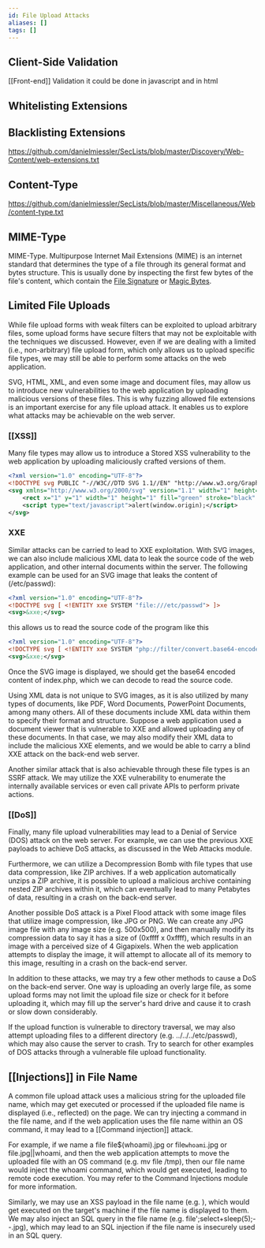 ```yaml
---
id: File Upload Attacks
aliases: []
tags: []
---
```


## Client-Side Validation

[[Front-end]] Validation it could be done in javascript and in html
## Whitelisting Extensions

## Blacklisting Extensions

https://github.com/danielmiessler/SecLists/blob/master/Discovery/Web-Content/web-extensions.txt

## Content-Type
https://github.com/danielmiessler/SecLists/blob/master/Miscellaneous/Web/content-type.txt

## MIME-Type

MIME-Type. Multipurpose Internet Mail Extensions (MIME) is an internet standard that determines the type of a file through its general format and bytes structure.
This is usually done by inspecting the first few bytes of the file's content, which contain the [File Signature](https://en.wikipedia.org/wiki/List_of_file_signatures) or [Magic Bytes](https://opensource.apple.com/source/file/file-23/file/magic/magic.mime).

## Limited File Uploads

While file upload forms with weak filters can be exploited to upload arbitrary files, some upload forms have secure filters that may not be exploitable with the techniques we discussed. However, even if we are dealing with a limited (i.e., non-arbitrary) file upload form, which only allows us to upload specific file types, we may still be able to perform some attacks on the web application.

SVG, HTML, XML, and even some image and document files, may allow us to introduce new vulnerabilities to the web application by uploading malicious versions of these files. This is why fuzzing allowed file extensions is an important exercise for any file upload attack. It enables us to explore what attacks may be achievable on the web server.

### [[XSS]]

Many file types may allow us to introduce a Stored XSS vulnerability to the web application by uploading maliciously crafted versions of them.

```xml
<?xml version="1.0" encoding="UTF-8"?>
<!DOCTYPE svg PUBLIC "-//W3C//DTD SVG 1.1//EN" "http://www.w3.org/Graphics/SVG/1.1/DTD/svg11.dtd">
<svg xmlns="http://www.w3.org/2000/svg" version="1.1" width="1" height="1">
    <rect x="1" y="1" width="1" height="1" fill="green" stroke="black" />
    <script type="text/javascript">alert(window.origin);</script>
</svg>
```

### XXE

Similar attacks can be carried to lead to XXE exploitation. With SVG images, we can also include malicious XML data to leak the source code of the web application, and other internal documents within the server. The following example can be used for an SVG image that leaks the content of (/etc/passwd):

```xml
<?xml version="1.0" encoding="UTF-8"?>
<!DOCTYPE svg [ <!ENTITY xxe SYSTEM "file:///etc/passwd"> ]>
<svg>&xxe;</svg>
```
this allows us to read the source code of the program like this

```xml
<?xml version="1.0" encoding="UTF-8"?>
<!DOCTYPE svg [ <!ENTITY xxe SYSTEM "php://filter/convert.base64-encode/resource=index.php"> ]>
<svg>&xxe;</svg>
```
 
Once the SVG image is displayed, we should get the base64 encoded content of index.php, which we can decode to read the source code.

Using XML data is not unique to SVG images, as it is also utilized by many types of documents, like PDF, Word Documents, PowerPoint Documents, among many others. All of these documents include XML data within them to specify their format and structure. Suppose a web application used a document viewer that is vulnerable to XXE and allowed uploading any of these documents. In that case, we may also modify their XML data to include the malicious XXE elements, and we would be able to carry a blind XXE attack on the back-end web server.

Another similar attack that is also achievable through these file types is an SSRF attack. We may utilize the XXE vulnerability to enumerate the internally available services or even call private APIs to perform private actions.


### [[DoS]]

Finally, many file upload vulnerabilities may lead to a Denial of Service (DOS) attack on the web server. For example, we can use the previous XXE payloads to achieve DoS attacks, as discussed in the Web Attacks module.

Furthermore, we can utilize a Decompression Bomb with file types that use data compression, like ZIP archives. If a web application automatically unzips a ZIP archive, it is possible to upload a malicious archive containing nested ZIP archives within it, which can eventually lead to many Petabytes of data, resulting in a crash on the back-end server.

Another possible DoS attack is a Pixel Flood attack with some image files that utilize image compression, like JPG or PNG. We can create any JPG image file with any image size (e.g. 500x500), and then manually modify its compression data to say it has a size of (0xffff x 0xffff), which results in an image with a perceived size of 4 Gigapixels. When the web application attempts to display the image, it will attempt to allocate all of its memory to this image, resulting in a crash on the back-end server.

In addition to these attacks, we may try a few other methods to cause a DoS on the back-end server. One way is uploading an overly large file, as some upload forms may not limit the upload file size or check for it before uploading it, which may fill up the server's hard drive and cause it to crash or slow down considerably.

If the upload function is vulnerable to directory traversal, we may also attempt uploading files to a different directory (e.g. ../../../etc/passwd), which may also cause the server to crash. Try to search for other examples of DOS attacks through a vulnerable file upload functionality.

## [[Injections]] in File Name

A common file upload attack uses a malicious string for the uploaded file name, which may get executed or processed if the uploaded file name is displayed (i.e., reflected) on the page. We can try injecting a command in the file name, and if the web application uses the file name within an OS command, it may lead to a [[Command injection]] attack.

For example, if we name a file file$(whoami).jpg or file`whoami`.jpg or file.jpg||whoami, and then the web application attempts to move the uploaded file with an OS command (e.g. mv file /tmp), then our file name would inject the whoami command, which would get executed, leading to remote code execution. You may refer to the Command Injections module for more information.

Similarly, we may use an XSS payload in the file name (e.g. <script>alert(window.origin);</script>), which would get executed on the target's machine if the file name is displayed to them. We may also inject an SQL query in the file name (e.g. file';select+sleep(5);--.jpg), which may lead to an SQL injection if the file name is insecurely used in an SQL query.
